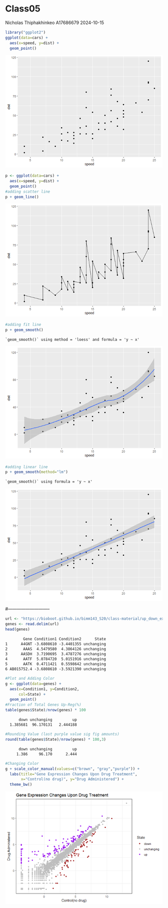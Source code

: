 # Class05
Nicholas Thiphakhinkeo A17686679
2024-10-15

``` r
library("ggplot2")
ggplot(data=cars) +
  aes(x=speed, y=dist) +
  geom_point()
```

![](Class05_files/figure-commonmark/unnamed-chunk-1-1.png)

``` r
p <- ggplot(data=cars) +
  aes(x=speed, y=dist) +
  geom_point()
#adding scatter line
p + geom_line()
```

![](Class05_files/figure-commonmark/unnamed-chunk-1-2.png)

``` r
#adding fit line
p + geom_smooth()
```

    `geom_smooth()` using method = 'loess' and formula = 'y ~ x'

![](Class05_files/figure-commonmark/unnamed-chunk-1-3.png)

``` r
#adding linear line 
p + geom_smooth(method="lm")
```

    `geom_smooth()` using formula = 'y ~ x'

![](Class05_files/figure-commonmark/unnamed-chunk-1-4.png)

\#—————————–

``` r
url <- "https://bioboot.github.io/bimm143_S20/class-material/up_down_expression.txt"
genes <- read.delim(url)
head(genes)
```

            Gene Condition1 Condition2      State
    1      A4GNT -3.6808610 -3.4401355 unchanging
    2       AAAS  4.5479580  4.3864126 unchanging
    3      AASDH  3.7190695  3.4787276 unchanging
    4       AATF  5.0784720  5.0151916 unchanging
    5       AATK  0.4711421  0.5598642 unchanging
    6 AB015752.4 -3.6808610 -3.5921390 unchanging

``` r
#Plot and Adding Color
g <- ggplot(data=genes) +
  aes(x=Condition1, y=Condition2,
      col=State) +
  geom_point()
#Fraction of Total Genes Up-Reg(%)
table(genes$State)/nrow(genes) * 100
```


          down unchanging         up 
      1.385681  96.170131   2.444188 

``` r
#Rounding Value (last purple value sig fig amounts)
round(table(genes$State)/nrow(genes) * 100,3)
```


          down unchanging         up 
         1.386     96.170      2.444 

``` r
#Changing Color
g + scale_color_manual(values=c("brown", "gray","purple")) +
  labs(title="Gene Expression Changes Upon Drug Treatment",
       x="Control(no drug)", y="Drug Administered") +
  theme_bw()
```

![](Class05_files/figure-commonmark/unnamed-chunk-2-1.png)
